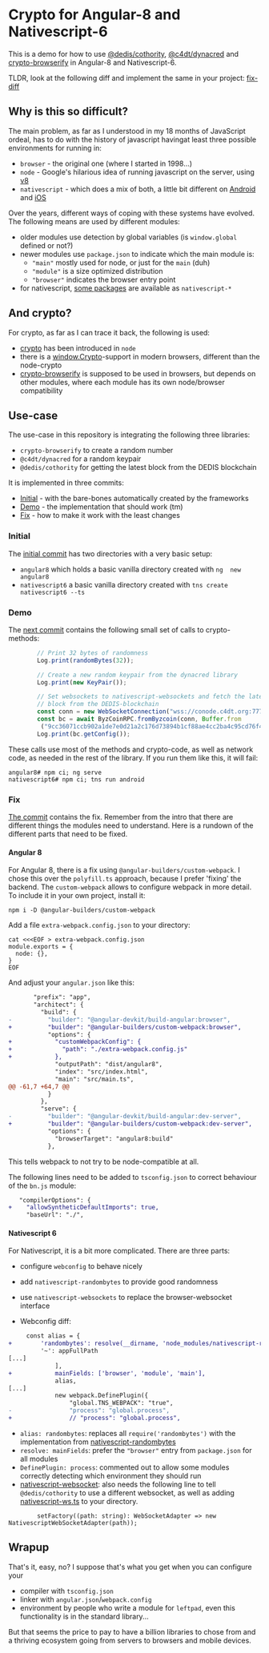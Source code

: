 # Crypto for Angular-8 and Nativescript-6

This is a demo for how to use 
[@dedis/cothority](https://github.com/dedis/cothority),
[@c4dt/dynacred](https://github.com/c4dt/omniledger/tree/master/dynacred) and 
[crypto-browserify](https://www.npmjs.com/package/crypto-browserify) in Angular-8 and Nativescript-6.

TLDR, look at the following diff and implement the same in your project:
[fix-diff](https://github.com/c4dt/crypto-ts/commit/b0242974fecda85a720d16e8c627fad3a896e76f)

## Why is this so difficult?

The main problem, as far as I understood in my 18 months of JavaScript 
ordeal, has to do with the history of javascript havingat least three 
possible environments for running in:

- `browser` - the original one (where I started in 1998...)
- `node` - Google's hilarious idea of running javascript on the server, 
  using [v8](https://v8.dev/)
- `nativescript` - which does a mix of both, a little bit different on 
  [Android](https://docs.nativescript.org/core-concepts/android-runtime/overview) and 
  [iOS](https://docs.nativescript.org/core-concepts/ios-runtime/Overview)

Over the years, different ways of coping with these systems have evolved.
The following means are used by different modules:
- older modules use detection by global variables (is `window.global` defined
 or not?)
- newer modules use `package.json` to indicate which the main module is:
  - `"main"` mostly used for node, or just for the `main` (duh)
  - `"module"` is a size optimized distribution
  - `"browser"` indicates the browser entry point
- for nativescript, [some packages](https://market.nativescript.org/) are available as `nativescript-*`

## And crypto?

For crypto, as far as I can trace it back, the following is used:
- [crypto](https://nodejs.org/api/crypto.html) has been introduced in `node`
- there is a [window.Crypto](https://www.w3.org/TR/WebCryptoAPI/)-support in 
modern browsers, different than the node-crypto
- [crypto-browserify](https://github.com/crypto-browserify/crypto-browserify) is supposed to be used in browsers, but depends on 
other modules, where each module has its own node/browser compatibility

## Use-case

The use-case in this repository is integrating the following three libraries:
- `crypto-browserify` to create a random number
- `@c4dt/dynacred` for a random keypair
- `@dedis/cothority` for getting the latest block from the DEDIS blockchain

It is implemented in three commits:
- [Initial](https://github.com/c4dt/crypto-ts/commit/cdc0c2cae8dd1342cbef53ecdd335311201ea275) - with the bare-bones automatically created by the frameworks
- [Demo](https://github.com/c4dt/crypto-ts/commit/e9afe387be0be5136c4bbc1e9f2c0a9b91760832) - the implementation that should work (tm)
- [Fix](https://github.com/c4dt/crypto-ts/commit/b0242974fecda85a720d16e8c627fad3a896e76f) - how to make it work with the least changes

### Initial

The [initial commit](https://github.com/c4dt/crypto-ts/commit/cdc0c2cae8dd1342cbef53ecdd335311201ea275)
 has two directories with a very basic setup:
- `angular8` which holds a basic vanilla directory created with `ng 
 new angular8`
- `nativescript6` a basic vanilla directory created with `tns create 
 nativescript6 --ts`

### Demo

The [next commit](https://github.com/c4dt/crypto-ts/commit/e9afe387be0be5136c4bbc1e9f2c0a9b91760832) contains the following small set of calls to 
 crypto-methods:
```ts
        // Print 32 bytes of randomness
        Log.print(randomBytes(32));

        // Create a new random keypair from the dynacred library
        Log.print(new KeyPair());

        // Set websockets to nativescript-websockets and fetch the latest
        // block from the DEDIS-blockchain
        const conn = new WebSocketConnection("wss://conode.c4dt.org:7771", "byzcoin");
        const bc = await ByzCoinRPC.fromByzcoin(conn, Buffer.from
         ("9cc36071ccb902a1de7e0d21a2c176d73894b1cf88ae4cc2ba4c95cd76f474f3", "hex"));
        Log.print(bc.getConfig());
```

These calls use most of the methods and crypto-code, as well as network code,
 as needed in the rest of the library.
If you run them like this, it will fail:

```
angular8# npm ci; ng serve
nativescript6# npm ci; tns run android
```

### Fix

[The commit](https://github.com/c4dt/crypto-ts/commit/b0242974fecda85a720d16e8c627fad3a896e76f) contains the fix.
Remember from the intro that there are different things the modules need to 
 understand.
Here is a rundown of the different parts that need to be fixed.

#### Angular 8

For Angular 8, there is a fix using `@angular-builders/custom-webpack`.
I chose this over the `polyfill.ts` approach, because I prefer 'fixing' the 
 backend.
The `custom-webpack` allows to configure webpack in more detail.
To include it in your own project, install it:
```
npm i -D @angular-builders/custom-webpack
```

Add a file `extra-webpack.config.json` to your directory:
```
cat <<<EOF > extra-webpack.config.json
module.exports = {
  node: {},
}
EOF
```

And adjust your `angular.json` like this:
```patch
       "prefix": "app",
       "architect": {
         "build": {
-          "builder": "@angular-devkit/build-angular:browser",
+          "builder": "@angular-builders/custom-webpack:browser",
           "options": {
+            "customWebpackConfig": {
+              "path": "./extra-webpack.config.js"
+            },
             "outputPath": "dist/angular8",
             "index": "src/index.html",
             "main": "src/main.ts",
@@ -61,7 +64,7 @@
           }
         },
         "serve": {
-          "builder": "@angular-devkit/build-angular:dev-server",
+          "builder": "@angular-builders/custom-webpack:dev-server",
           "options": {
             "browserTarget": "angular8:build"
           },
```
This tells webpack to not try to be node-compatible at all.

The following lines need to be added to `tsconfig.json` to correct
behaviour of the `bn.js` module:
```patch
   "compilerOptions": {
+    "allowSyntheticDefaultImports": true,
     "baseUrl": "./",
```

#### Nativescript 6

For Nativescript, it is a bit more complicated. There are three parts:
- configure `webconfig` to behave nicely
- add `nativescript-randombytes` to provide good randomness
- use `nativescript-websockets` to replace the browser-websocket interface

- Webconfig diff:
```patch
     const alias = {
+        'randombytes': resolve(__dirname, 'node_modules/nativescript-randombytes/randombytes-native.android.js'),
         '~': appFullPath
[...]
             ],
+            mainFields: ['browser', 'module', 'main'],
             alias,
[...]
             new webpack.DefinePlugin({
                 "global.TNS_WEBPACK": "true",
-                "process": "global.process",
+                // "process": "global.process",
```
  - `alias: randombytes`: replaces all `require('randombytes')` with the 
  implementation from [nativescript-randombytes](https://github.com/EddyVerbruggen/nativescript-randombytes)
  - `resolve: mainFields`: prefer the `"browser"` entry from `package.json` 
  for all modules
  - `DefinePlugin: process`: commented out to allow some modules correctly 
  detecting which environment they should run
- [nativescript-websocket](https://github.com/c4dt/crypto-ts/blob/master/nativescript6/app/nativescript-ws.ts): also needs the following line to tell 
`@dedis/cothority` to use a different websocket, as well as adding 
[nativescript-ws.ts](https://github.com/c4dt/crypto-ts/blob/master/nativescript6/app/nativescript-ws.ts) 
to your directory.
```
        setFactory((path: string): WebSocketAdapter => new NativescriptWebSocketAdapter(path));
```
 

## Wrapup

That's it, easy, no?
I suppose that's what you get when you can configure your
- compiler with `tsconfig.json`
- linker with `angular.json`/`webpack.config`
- environment by people who write a module for `leftpad`, even this 
functionality is in the standard library...

But that seems the price to pay to have a billion libraries to chose from and
 a thriving ecosystem going from servers to browsers and mobile devices.
